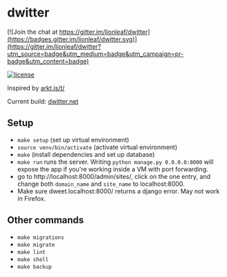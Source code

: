 # dwitter

[![Join the chat at https://gitter.im/lionleaf/dwitter](https://badges.gitter.im/lionleaf/dwitter.svg)](https://gitter.im/lionleaf/dwitter?utm_source=badge&utm_medium=badge&utm_campaign=pr-badge&utm_content=badge)

[![license](https://img.shields.io/github/license/lionleaf/dwitter.svg)]()

Inspired by [arkt.is/t/](http://arkt.is/t/Yy53aWR0aD0yZTM7eC5maWxsUmVjdCgxNTAsMTUwKlModCkrMTUwLDE1MCwxNTAp)

Current build: [dwitter.net](http://dwitter.net)

## Setup
* `make setup` (set up virtual environment)
* `source venv/bin/activate` (activate virtual environment)
* `make` (install dependencies and set up database)
* `make run` runs the server. Writing `python manage.py 0.0.0.0:8000` will expose the app if you're working inside a VM with port forwarding.
* go to http://localhost:8000/admin/sites/, click on the one entry, and change both `domain_name` and `site_name` to localhost:8000.
* Make sure dweet.localhost:8000/ returns a django error. May not work in Firefox.

## Other commands
* `make migrations`
* `make migrate`
* `make lint`
* `make shell`
* `make backup`
